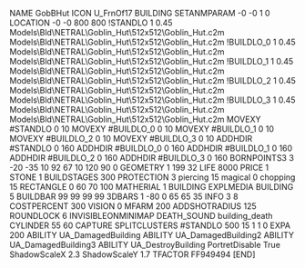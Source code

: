 NAME GobBHut
ICON U_FrnOf17
BUILDING
SETANMPARAM -0 -0 1 0
LOCATION -0 -0 800 800
!STANDLO      1 0.45 Models\Bld\NETRAL\Goblin_Hut\512x512\Goblin_Hut.c2m Models\Bld\NETRAL\Goblin_Hut\512x512\Goblin_Hut.c2m
!BUILDLO_0    1 0.45 Models\Bld\NETRAL\Goblin_Hut\512x512\Goblin_Hut.c2m Models\Bld\NETRAL\Goblin_Hut\512x512\Goblin_Hut.c2m
!BUILDLO_1    1 0.45 Models\Bld\NETRAL\Goblin_Hut\512x512\Goblin_Hut.c2m Models\Bld\NETRAL\Goblin_Hut\512x512\Goblin_Hut.c2m
!BUILDLO_2    1 0.45 Models\Bld\NETRAL\Goblin_Hut\512x512\Goblin_Hut.c2m Models\Bld\NETRAL\Goblin_Hut\512x512\Goblin_Hut.c2m
!BUILDLO_3    1 0.45 Models\Bld\NETRAL\Goblin_Hut\512x512\Goblin_Hut.c2m Models\Bld\NETRAL\Goblin_Hut\512x512\Goblin_Hut.c2m
MOVEXY #STANDLO   0 10
MOVEXY #BUILDLO_0 0 10
MOVEXY #BUILDLO_1 0 10
MOVEXY #BUILDLO_2 0 10
MOVEXY #BUILDLO_3 0 10
ADDHDIR #STANDLO 0 160
ADDHDIR #BUILDLO_0 0 160
ADDHDIR #BUILDLO_1 0 160
ADDHDIR #BUILDLO_2 0 160
ADDHDIR #BUILDLO_3 0 160
BORNPOINTS3 3 -20 -35 10 92 67 10 120 90 0
GEOMETRY 1 199 32
LIFE     8000
PRICE 1 STONE 1
BUILDSTAGES 300
PROTECTION 3 piercing 15 magical 0 chopping 15
RECTANGLE    0 60 70 100
MATHERIAL 1 BUILDING
EXPLMEDIA BUILDING 5
BUILDBAR    99 99 99 99
3DBARS 1 -80 0 65 65 35
INFO 3 8
COSTPERCENT 300
VISION 0
MFARM 200
ADDSHOTRADIUS 125
ROUNDLOCK 6
INVISIBLEONMINIMAP
DEATH_SOUND building_death
CYLINDER 55 60
CAPTURE
SPLITCLUSTERS #STANDLO 500 15 1 1 0
EXPA 200
ABILITY UA_DamagedBuilding
ABILITY UA_DamagedBuilding2
ABILITY UA_DamagedBuilding3
ABILITY UA_DestroyBuilding
PortretDisable True
ShadowScaleX 2.3
ShadowScaleY 1.7
TFACTOR FF949494
[END]
